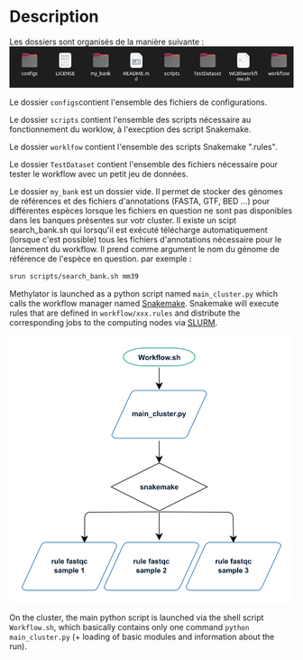 
# Description 

Les dossiers sont organisés de la manière suivante : 
![folders_organisation](img/folder_organisation_worklfow.png)

Le dossier `configs`contient l'ensemble des fichiers de configurations.  

Le dossier ` scripts ` contient l'ensemble des scripts nécessaire au fonctionnement du worklow, à l'execption des script Snakemake.  

Le dossier ` worklfow ` contient l'ensemble des scripts Snakemake ".rules".   

Le dossier ` TestDataset ` contient l'ensemble des fichiers nécessaire pour tester le workflow avec un petit jeu de données.   

Le dossier ` my_bank ` est un dossier vide. Il permet de stocker des génomes de références et des fichiers d'annotations (FASTA, GTF, BED ...) pour différentes espèces lorsque les fichiers en question ne sont pas disponibles dans les banques présentes sur votr cluster. Il existe un scipt search_bank.sh qui lorsqu'il est exécuté télécharge automatiquement (lorsque c'est possible) tous les fichiers d'annotations nécessaire pour le lancement du workflow. Il prend comme argument le nom du génome de référence de l'espèce en question. par exemple :  

``` sh
srun scripts/search_bank.sh mm39 
``` 

Methylator is launched as a python script named `main_cluster.py` which calls the workflow manager named [Snakemake](https://snakemake.readthedocs.io/en/stable/snakefiles/rules.html). 
Snakemake will execute rules that are defined in `workflow/xxx.rules` and distribute the corresponding jobs to the computing nodes via [SLURM](https://ifb-elixirfr.gitlab.io/cluster/doc/slurm/slurm_user_guide/). 

![cluster_chart](img/cluster_chart.pdf.png)

On the cluster, the main python script is launched via the shell script `Workflow.sh`,
which basically contains only one command `python main_cluster.py` (+ loading of basic modules and information about the run).
